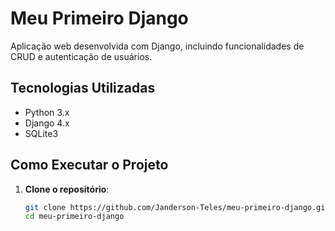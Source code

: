 # Meu Primeiro Django

Aplicação web desenvolvida com Django, incluindo funcionalidades de CRUD e autenticação de usuários.

## Tecnologias Utilizadas

- Python 3.x
- Django 4.x
- SQLite3

## Como Executar o Projeto

1. **Clone o repositório**:

   ```bash
   git clone https://github.com/Janderson-Teles/meu-primeiro-django.git
   cd meu-primeiro-django
